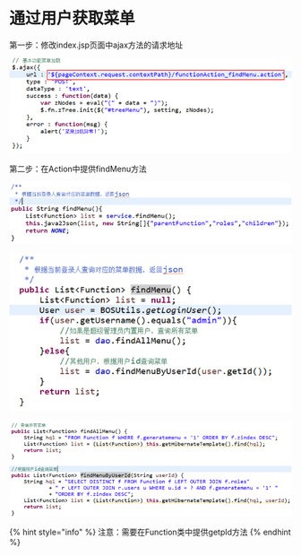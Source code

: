 # 通过用户获取菜单

第一步：修改index.jsp页面中ajax方法的请求地址

![](../../../.gitbook/assets/image%20%2843%29.png)

第二步：在Action中提供findMenu方法

![](../../../.gitbook/assets/image%20%28108%29.png)

![](../../../.gitbook/assets/image%20%2853%29.png)

![](../../../.gitbook/assets/image%20%28158%29.png)

{% hint style="info" %}
注意：需要在Function类中提供getpId方法
{% endhint %}



